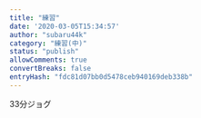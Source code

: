 ```yaml
---
title: "練習"
date: '2020-03-05T15:34:57'
author: "subaru44k"
category: "練習(中)"
status: "publish"
allowComments: true
convertBreaks: false
entryHash: "fdc81d07bb0d5478ceb940169deb338b"
---
```

33分ジョグ
